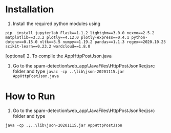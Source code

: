 # Installation

1. Install the required python modules using 

``` pip  install jupyterlab Flask==1.1.2 lightgbm==3.0.0 nexmo==2.5.2 matplotlib==3.3.2 plotly==4.12.0 plotly-express==0.4.1 python-dotenv==0.15.0 nltk==3.5 numpy==1.19.2 pandas==1.1.3 regex==2020.10.23 scikit-learn==0.23.2 wordcloud==1.8.0 ```

[optional] 
2. To compile the AppHttpPostJson.java
   1. Go to the spam-detection\web_app\JavaFiles\HttpPostJsonReq\src folder and type 
    ```javac -cp ..\lib\json-20201115.jar AppHttpPostJson.java```


# How to Run

1. Go to the spam-detection\web_app\JavaFiles\HttpPostJsonReq\src folder and type  

``` java -cp .;..\lib\json-20201115.jar AppHttpPostJson ```
